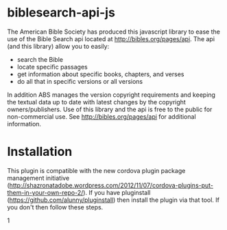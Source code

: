 biblesearch-api-js
==================

The American Bible Society has produced this javascript library to ease the use of the Bible Search api located at http://bibles.org/pages/api.  The api (and this library) allow you to easily: 

 * search the Bible
 * locate specific passages
 * get information about specific books, chapters, and verses
 * do all that in specific versions or all versions

 In addition ABS manages the version copyright requirements and keeping the textual data up to date with latest changes by the copyright owners/publishers.  Use of this library and the api is free to the public for non-commercial use.  See http://bibles.org/pages/api for additional information.

 Installation
 ============

 This plugin is compatible with the new cordova plugin package management initiative (http://shazronatadobe.wordpress.com/2012/11/07/cordova-plugins-put-them-in-your-own-repo-2/).  If you have pluginstall (https://github.com/alunny/pluginstall) then install the plugin via that tool.  If you don't then follow these steps.

  1 